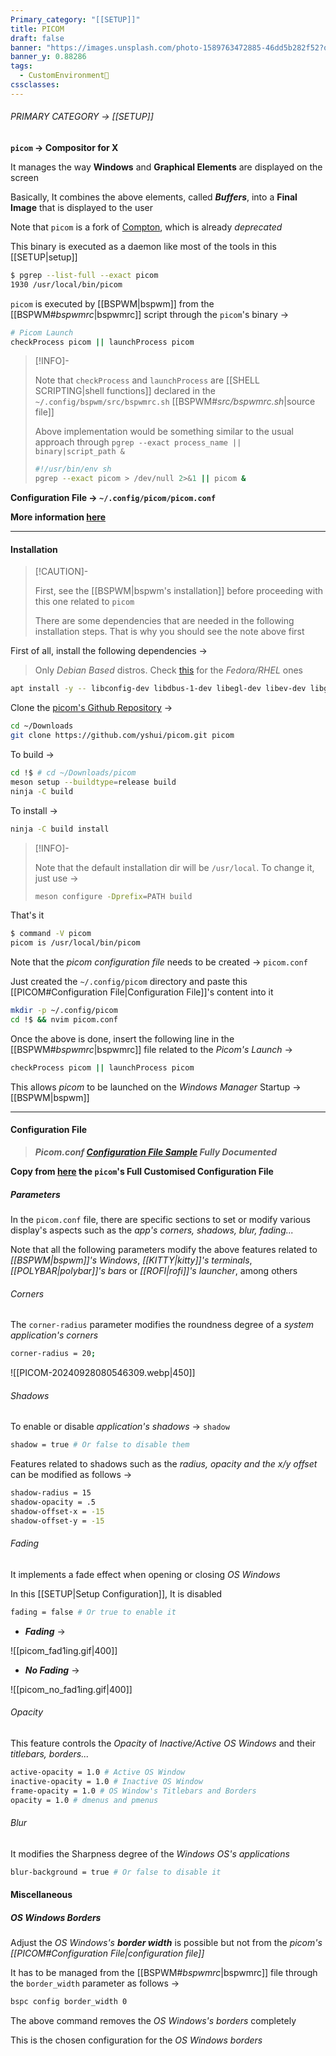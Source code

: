```yaml
---
Primary_category: "[[SETUP]]"
title: PICOM
draft: false
banner: "https://images.unsplash.com/photo-1589763472885-46dd5b282f52?q=80&w=1748&auto=format&fit=crop&ixlib=rb-4.0.3&ixid=M3wxMjA3fDB8MHxwaG90by1wYWdlfHx8fGVufDB8fHx8fA%3D%3D"
banner_y: 0.88286
tags:
  - CustomEnvironment🦜
cssclasses:
---
```


###### PRIMARY CATEGORY → [[SETUP]]

**`picom` → Compositor for X**

It manages the way **Windows** and **Graphical Elements** are displayed on the screen

Basically, It combines the above elements, called _**Buffers**_, into a **Final Image** that is displayed to the user

Note that `picom` is a fork of [Compton](https://github.com/yshui/picom/blob/next/History.md), which is already _deprecated_

This binary is executed as a daemon like most of the tools in this [[SETUP|setup]]

```bash
$ pgrep --list-full --exact picom
1930 /usr/local/bin/picom
```

`picom` is executed by [[BSPWM|bspwm]] from the [[BSPWM#*bspwmrc*|bspwmrc]] script through the `picom`'s binary →

```bash title="~/.config/bspwm/bspwmrc"
# Picom Launch
checkProcess picom || launchProcess picom
```

> [!INFO]-
>
> Note that `checkProcess` and `launchProcess` are [[SHELL SCRIPTING|shell functions]] declared in the `~/.config/bspwm/src/bspwmrc.sh` [[BSPWM#*src/bspwmrc.sh*|source file]]
>
> Above implementation would be something similar to the usual approach through `pgrep --exact process_name || binary|script_path &` 
>
> ```bash
> #!/usr/bin/env sh
> pgrep --exact picom > /dev/null 2>&1 || picom &
> ```

**Configuration File → `~/.config/picom/picom.conf`**

**More information [here](https://github.com/yshui/picom)**

---

#### Installation

> [!CAUTION]-
>
> First, see the [[BSPWM|bspwm's installation]] before proceeding with this one related to `picom`
>
> There are some dependencies that are needed in the following installation steps. That is why  you should see the note above first
>

First of all, install the following dependencies →

> Only _Debian Based_ distros. Check [this](https://github.com/yshui/picom#dependencies) for the _Fedora/RHEL_ ones

```bash
apt install -y -- libconfig-dev libdbus-1-dev libegl-dev libev-dev libgl-dev libepoxy-dev libpcre2-dev libpixman-1-dev libx11-xcb-dev libxcb1-dev libxcb-composite0-dev libxcb-damage0-dev libxcb-glx0-dev libxcb-image0-dev libxcb-present-dev libxcb-randr0-dev libxcb-render0-dev libxcb-render-util0-dev libxcb-shape0-dev libxcb-util-dev libxcb-xfixes0-dev meson ninja-build uthash-dev
```

Clone the [picom's Github Repository](https://github.com/yshui/picom) →

```bash
cd ~/Downloads
git clone https://github.com/yshui/picom.git picom
```

To build →

```bash
cd !$ # cd ~/Downloads/picom
meson setup --buildtype=release build
ninja -C build
```

To install →

```bash
ninja -C build install
```

> [!INFO]-
>
> Note that the default installation dir will be `/usr/local`. To change it, just use →
>
> ```bash
> meson configure -Dprefix=PATH build
> ```
>

That's it

```bash
$ command -V picom
picom is /usr/local/bin/picom
```

Note that the _picom configuration file_ needs to be created → `picom.conf`

Just created the `~/.config/picom` directory and paste this [[PICOM#Configuration File|Configuration File]]'s content into it

```bash
mkdir -p ~/.config/picom
cd !$ && nvim picom.conf
```

Once the above is done, insert the following line in the [[BSPWM#*bspwmrc*|bspwmrc]] file related to the _Picom's Launch_ →

```bash title="~/.config/bspwm/bspwmrc"
checkProcess picom || launchProcess picom
```

This allows _picom_ to be launched on the _Windows Manager_ Startup → [[BSPWM|bspwm]]

---

#### Configuration File

> ***_Picom.conf_ [Configuration File Sample](https://github.com/yshui/picom/blob/next/picom.sample.conf) Fully Documented***

**Copy from [here](https://github.com/4l3xBB/Env-Setup/blob/main/picom/picom.conf) the `picom`'s Full Customised Configuration File**

##### Parameters

In the `picom.conf` file, there are specific sections to set or modify various display's aspects such as the _app's corners, shadows, blur, fading..._

Note that all the following parameters modify the above features related to _[[BSPWM|bspwm]]'s Windows_, _[[KITTY|kitty]]'s terminals_, _[[POLYBAR|polybar]]'s bars_ or _[[ROFI|rofi]]'s launcher_, among others 

###### Corners

The `corner-radius` parameter modifies the roundness degree of a _system application's corners_

```bash
corner-radius = 20;
```

![[PICOM-20240928080546309.webp|450]]

###### Shadows

To enable or disable _application's shadows_ → `shadow`

```bash
shadow = true # Or false to disable them
```

Features related to shadows such as the _radius, opacity and the x/y offset_ can be modified as follows →

```bash
shadow-radius = 15
shadow-opacity = .5
shadow-offset-x = -15
shadow-offset-y = -15
```

###### Fading

It implements a fade effect when opening or closing _OS Windows_

In this [[SETUP|Setup Configuration]], It is disabled

```bash
fading = false # Or true to enable it
```

- **_Fading_** →

![[picom_fad1ing.gif|400]]

- **_No Fading_** →

![[picom_no_fad1ing.gif|400]]

###### Opacity

This feature controls the _Opacity_ of _Inactive/Active OS Windows_ and their _titlebars, borders..._

```bash
active-opacity = 1.0 # Active OS Window
inactive-opacity = 1.0 # Inactive OS Window
frame-opacity = 1.0 # OS Window's Titlebars and Borders
opacity = 1.0 # dmenus and pmenus
```

###### Blur

It modifies the Sharpness degree of the _Windows OS's applications_

```bash
blur-background = true # Or false to disable it
```

#### Miscellaneous

##### OS Windows Borders

Adjust the _OS Windows's **border width**_ is possible but not from the _picom's [[PICOM#Configuration File|configuration file]]_

It has to be managed from the [[BSPWM#*bspwmrc*|bspwmrc]] file through the `border_width` parameter as follows →

```bash title="~/.config/bspwm/bspwmrc"
bspc config border_width 0
```

The above command removes the _OS Windows's borders_ completely

This is the chosen configuration for the _OS Windows borders_